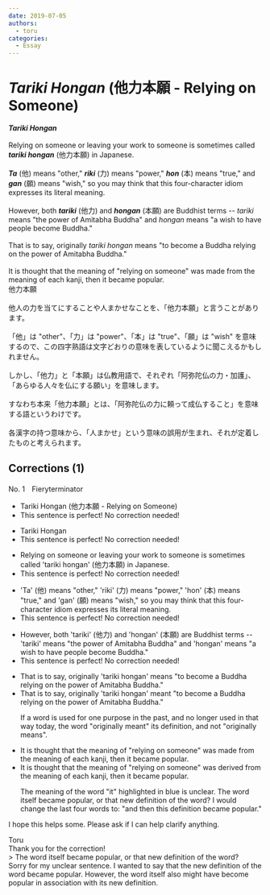 ```yaml
---
date: 2019-07-05
authors:
  - toru
categories:
  - Essay
---
```


<h1 id="subject_show"><strong><em>Tariki Hongan</strong></em> (他力本願 - Relying on Someone)</h1>
<div class="date" hidden>Jul 5, 2019 16:35</div>
<div id="post"><div id="body_show_ori">
<strong><em>Tariki Hongan</strong></em><br/><br/>Relying on someone or leaving your work to someone is sometimes called <strong><em>tariki hongan</em></strong> (他力本願) in Japanese.<br/><br/><strong><em>Ta</em></strong> (他) means "other," <strong><em>riki</em></strong> (力) means "power," <strong><em>hon</em></strong> (本) means "true," and <strong><em>gan</em></strong> (願) means "wish," so you may think that this four-character idiom expresses its literal meaning.<br/><br/>However, both <strong><em>tariki</em></strong> (他力) and <strong><em>hongan</em></strong> (本願) are Buddhist terms -- <em>tariki</em> means "the power of Amitabha Buddha" and <em>hongan</em> means "a wish to have people become Buddha."<br/><br/>That is to say, originally <em>tariki hongan</em> means "to become a Buddha relying on the power of Amitabha Buddha."<br/><br/>It is thought that the meaning of "relying on someone" was made from the meaning of each kanji, then it became popular.
</div></div>

<!-- more -->

<div id="post_ja"><div id="body_show_mo">
他力本願<br/><br/>他人の力を当てにすることや人まかせなことを、「他力本願」と言うことがあります。<br/><br/>「他」は "other"、「力」は "power"、「本」は "true"、「願」は "wish" を意味するので、この四字熟語は文字どおりの意味を表しているように聞こえるかもしれません。<br/><br/>しかし、「他力」と「本願」は仏教用語で、それぞれ「阿弥陀仏の力・加護」、「あらゆる人々を仏にする願い」を意味します。<br/><br/>すなわち本来「他力本願」とは、「阿弥陀仏の力に頼って成仏すること」を意味する語というわけです。<br/><br/>各漢字の持つ意味から、「人まかせ」という意味の誤用が生まれ、それが定着したものと考えられます。
</div></div>

## Corrections (1)
<div id="block"><div class="first_name"> No. 1　<span class="just_name">Fieryterminator</span></div><div id="block2">
<ul class="correction_field">
<li class="incorrect">Tariki Hongan (他力本願 - Relying on Someone)</li>
<li class="corrected perfect">This sentence is perfect! No correction needed!</li>
</ul>
<ul class="correction_field">
<li class="incorrect">Tariki Hongan</li>
<li class="corrected perfect">This sentence is perfect! No correction needed!</li>
</ul>
<ul class="correction_field">
<li class="incorrect">Relying on someone or leaving your work to someone is sometimes called 'tariki hongan' (他力本願) in Japanese.</li>
<li class="corrected perfect">This sentence is perfect! No correction needed!</li>
</ul>
<ul class="correction_field">
<li class="incorrect">'Ta' (他) means "other," 'riki' (力) means "power," 'hon' (本) means "true," and 'gan' (願) means "wish," so you may think that this four-character idiom expresses its literal meaning.</li>
<li class="corrected perfect">This sentence is perfect! No correction needed!</li>
</ul>
<ul class="correction_field">
<li class="incorrect">However, both 'tariki' (他力) and 'hongan' (本願) are Buddhist terms -- 'tariki' means "the power of Amitabha Buddha" and 'hongan' means "a wish to have people become Buddha."</li>
<li class="corrected perfect">This sentence is perfect! No correction needed!</li>
</ul>
<ul class="correction_field">
<li class="incorrect">That is to say, originally 'tariki hongan' means "to become a Buddha relying on the power of Amitabha Buddha."</li>
<li class="corrected correct">
That is to say, originally 'tariki hongan' mean<span class="f_blue">t</span> "to become a Buddha relying on the power of Amitabha Buddha."
<p class="correction_comment">If a word is used for one purpose in the past, and no longer used in that way today, the word "originally meant" its definition, and not "originally means".</p>
</li>
</ul>
<ul class="correction_field">
<li class="incorrect">It is thought that the meaning of "relying on someone" was made from the meaning of each kanji, then it became popular.</li>
<li class="corrected correct">
It is thought that the meaning of "relying on someone" was <span class="f_blue">derived</span> from the meaning of each kanji, then <span class="f_blue">it</span> became popular.
<p class="correction_comment">The meaning of the word "it" highlighted in blue is unclear. The word itself became popular, or that new definition of the word? I would change the last four words to: "and then this definition became popular."</p>
</li>
</ul>
<p class="comment_small">
 I hope this helps some. Please ask if I can help clarify anything.
</p>

</div><div class="name"><span class="just_name">Toru</span><br>
Thank you for the correction!<br/>&gt; The word itself became popular, or that new definition of the word?<br/>Sorry for my unclear sentence. I wanted to say that the new definition of the word became popular. However, the word itself also might have become popular in association with its new definition.
</div>
</div>
